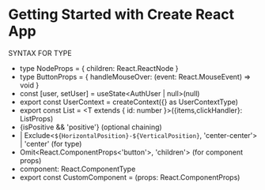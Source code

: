 # Getting Started with Create React App

SYNTAX FOR TYPE
- type NodeProps = {
  children: React.ReactNode
}
- type ButtonProps = {
  handleMouseOver: (event: React.MouseEvent<HTMLButtonElement>) => void 
}
- const [user, setUser] = useState<AuthUser | null>(null)
- export const UserContext = createContext({} as UserContextType)
- export const List = <T extends { id: number }>({items,clickHandler}: ListProps<T>)
- <div> {isPositive && 'positive'}  (optional chaining) </div>
- | Exclude<`${HorizontalPosition}-${VerticalPosition}`, 'center-center'> | 'center' (for type)
- Omit<React.ComponentProps<'button'>, 'children'>    (for component props)
- component: React.ComponentType<ProfileProps>
- export const CustomComponent = (props: React.ComponentProps<typeof Greet>)



